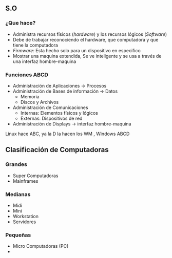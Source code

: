 ## S.O

### ¿Que hace?

- Administra recursos físicos (*hardware*) y los recursos lógicos      (*Software*)
- Debe de trabajar reconociendo el hardware, que computadora y que tiene la computadora
- *Firmware:* Esta hecho solo para un dispositivo en especifico
- Mostrar una maquina extendida, Se ve inteligente y se usa a través de una interfaz hombre-maquina
### Funciones ABCD

- Administración de Aplicaciones -> Procesos
- Administración de Bases de información -> Datos
	- Memoria
	- Discos y Archivos
- Administración de Comunicaciones
	- Internas: Elementos físicos y lógicos
	- Externas: Dispositivos de red
- Administración de Displays -> interfaz hombre-maquina

Linux hace ABC, ya la D la hacen los WM , Windows ABCD
## Clasificación de Computadoras
### Grandes
- Super Computadoras
- Mainframes
### Medianas
- Midi
- Mini
- Workstation
- Servidores
### Pequeñas
- Micro Computadoras (PC)
- 